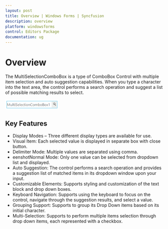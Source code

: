 ```yaml
---
layout: post
title: Overview | Windows Forms | Syncfusion
description: overview
platform: windowsforms
control: Editors Package
documentation: ug
---
```


# Overview

The MultiSelectionComboBox is a type of ComboBox Control with multiple item selection and auto suggestion capabilities. When you type a character into the text area, the control performs a search operation and suggest a list of possible matching results to select.

![](Overview_images/Overview_img334.png) 



## Key Features

* Display Modes – Three different display types are available for use.
* Visual Item: Each selected value is displayed in separate box with close button.
* Delimiter Mode: Multiple values are separated using comma.
* eenshotNormal Mode: Only one value can be selected from dropdown list and displayed. 
* Auto Suggestion: The control performs a search operation and provides a suggestion list of matched items in its dropdown window upon your input.
* Customizable Elements: Supports styling and customization of the text block and drop down boxes.
* Keyboard Navigation: Supports using the keyboard to focus on the control, navigate through the suggestion results, and select a value.
* Grouping Support: Supports to group its Drop Down items based on its initial character.
* Multi-Selection: Supports to perform multiple items selection through drop down items, each represented with a checkbox.


